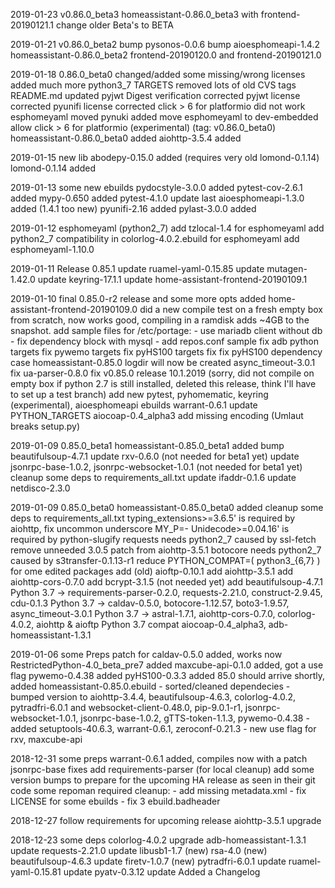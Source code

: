 2019-01-23 v0.86.0_beta3
	homeassistant-0.86.0_beta3
	with frontend-20190121.1
	change older Beta's to BETA

2019-01-21 v0.86.0_beta2
	bump pysonos-0.0.6
	bump aioesphomeapi-1.4.2
	homeassistant-0.86.0_beta2
	frontend-20190120.0 and
	frontend-20190121.0

2019-01-18 0.86.0_beta0
	changed/added some missing/wrong licenses
	added much more python3_7 TARGETS
	removed lots of old CVS tags
	README.md updated
        pyjwt Digest verification corrected
	pyjwt license corrected
	pyunifi license corrected
	click > 6 for platformio did not work
	esphomeyaml moved
	pynuki added
	move esphomeyaml to dev-embedded
	allow click > 6 for platformio (experimental)
	(tag: v0.86.0_beta0) homeassistant-0.86.0_beta0 added
	aiohttp-3.5.4 added

2019-01-15 new lib
	abodepy-0.15.0 added (requires very old lomond-0.1.14)
	lomond-0.1.14 added

2019-01-13 some new ebuilds
	pydocstyle-3.0.0 added
	pytest-cov-2.6.1 added
	mypy-0.650 added
	pytest-4.1.0 update
	last aioesphomeapi-1.3.0 added (1.4.1 too new)
	pyunifi-2.16 added
	pylast-3.0.0 added

2019-01-12 esphomeyaml (python2_7)
	add tzlocal-1.4 for esphomeyaml
	add python2_7 compatibility in colorlog-4.0.2.ebuild for esphomeyaml
	add esphomeyaml-1.10.0

2019-01-11 Release 0.85.1
	update ruamel-yaml-0.15.85
	update mutagen-1.42.0
	update keyring-17.1.1
	update home-assistant-frontend-20190109.1

2019-01-10 final 0.85.0-r2 release and some more opts
	added home-assistant-frontend-20190109.0
	did a new compile test on a fresh empty box from scratch, now works good, compiling in a ramdisk adds ~4GB to the snapshot.
	add sample files for /etc/portage:
	- use mariadb client without db
	- fix dependency block with mysql
	- add repos.conf sample
	fix adb python targets
	fix pywemo targets
	fix pyHS100 targets
	fix fix pyHS100 dependency case
	homeassistant-0.85.0 logdir will now be created
	async_timeout-3.0.1 fix
	ua-parser-0.8.0 fix
	v0.85.0 release 10.1.2019 (sorry, did not compile on empty box if python 2.7 is still installed, deleted this release, think I'll have to set up a test branch)
	add new pytest, pyhomematic, keyring (experimental), aioesphomeapi ebuilds
	warrant-0.6.1 update PYTHON_TARGETS
	aiocoap-0.4_alpha3 add missing encoding (Umlaut breaks setup.py)

2019-01-09 0.85.0_beta1
	homeassistant-0.85.0_beta1 added
	bump beautifulsoup-4.7.1
	update rxv-0.6.0 (not needed for beta1 yet)
	update jsonrpc-base-1.0.2, jsonrpc-websocket-1.0.1 (not needed for beta1 yet)
	cleanup some deps to requirements_all.txt
	update ifaddr-0.1.6
	update netdisco-2.3.0

2019-01-09 0.85.0_beta0
	homeassistant-0.85.0_beta0 added
	cleanup some deps to requirements_all.txt
	typing_extensions>=3.6.5' is required by aiohttp, fix uncommon underscore MY_P=-
	Unidecode>=0.04.16' is required by python-slugify
	requests needs python2_7 caused by ssl-fetch
	remove unneeded 3.0.5 patch from aiohttp-3.5.1
	botocore needs python2_7 caused by s3transfer-0.1.13-r1
	reduce PYTHON_COMPAT=( python3_{6,7} ) for ome edited packages
	add (old) aioftp-0.10.1
	add aiohttp-3.5.1
	add aiohttp-cors-0.7.0
	add bcrypt-3.1.5 (not needed yet)
	add beautifulsoup-4.7.1
	Python 3.7 -> requirements-parser-0.2.0, requests-2.21.0, construct-2.9.45, cdu-0.1.3
	Python 3.7 -> caldav-0.5.0, botocore-1.12.57, boto3-1.9.57, async_timeout-3.0.1
	Python 3.7 -> astral-1.7.1, aiohttp-cors-0.7.0, colorlog-4.0.2, aiohttp & aioftp
	Python 3.7 compat aiocoap-0.4_alpha3, adb-homeassistant-1.3.1

2019-01-06 some Preps
	patch for caldav-0.5.0 added, works now
	RestrictedPython-4.0_beta_pre7 added
	maxcube-api-0.1.0 added, got a use flag
	pywemo-0.4.38 added
	pyHS100-0.3.3 added
	85.0 should arrive shortly, added homeassistant-0.85.0.ebuild
	  - sorted/cleaned dependecies
	  - bumped version to aiohttp-3.4.4, beautifulsoup-4.6.3, colorlog-4.0.2, pytradfri-6.0.1
	    and websocket-client-0.48.0, pip-9.0.1-r1, jsonrpc-websocket-1.0.1, jsonrpc-base-1.0.2, gTTS-token-1.1.3, pywemo-0.4.38
	  - added setuptools-40.6.3, warrant-0.6.1, zeroconf-0.21.3
	  - new use flag for rxv, maxcube-api

2018-12-31 some preps
	warrant-0.6.1 added, compiles now with a patch
	jsonrpc-base fixes
	add requirements-parser (for local cleanup)
	add some version bumps to prepare for the upcoming HA release as seen in their git code
	some repoman required cleanup:
	- add missing metadata.xml
	- fix LICENSE for some ebuilds
	- fix 3 ebuild.badheader

2018-12-27 follow requirements for upcoming release
	aiohttp-3.5.1 upgrade

2018-12-23 some deps
	colorlog-4.0.2 upgrade
	adb-homeassistant-1.3.1 update
	requests-2.21.0 update
	libusb1-1.7 (new)
	rsa-4.0 (new)
	beautifulsoup-4.6.3 update
	firetv-1.0.7 (new)
	pytradfri-6.0.1 update
	ruamel-yaml-0.15.81 update
	pyatv-0.3.12 update
	Added a Changelog
